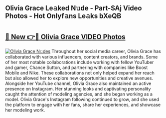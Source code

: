 ## Olivia Grace Le𝚊ked N𝚞de - Part-SAj Video Photos - Hot Onlyf𝚊ns Le𝚊ks bXeQB

# <h2><a href="http://ab5939.deff.icu/?id=Olivia+Grace">🔗 New 👉🔴 Olivia Grace VIDEO Photos</a></h2>

[![Olivia Grace N𝚞des](https://i.imgur.com/rIISA9y.gif)](http://ab5939.deff.icu/?id=Olivia+Grace)
Throughout her social media career, Olivia Grace has collaborated with various influencers, content creators, and brands. Some of her most notable collaborations include working with fellow YouTuber and gamer, Chance Sutton, and partnering with companies like Boost Mobile and Nike. These collaborations not only helped expand her reach but also allowed her to explore new opportunities and creative avenues. Alongside her YouTube channel, Olivia Grace also maintained an active presence on Instagram. Her stunning looks and captivating personality caught the attention of modeling agencies, and she began working as a model. Olivia Grace's Instagram following continued to grow, and she used the platform to engage with her fans, share her experiences, and showcase her modeling work.
